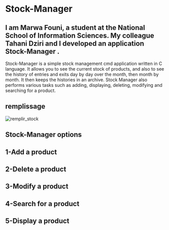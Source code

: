 # Stock-Manager
## I am Marwa Founi, a student at the National School of Information Sciences. My colleague Tahani Dziri and I developed an application Stock-Manager .
Stock-Manager is a simple stock management cmd application written in C language.
It allows you to see the current stock of products, and also to see the history of entries and exits
day by day over the month, then month by month. It then keeps the histories in an archive.
Stock Manager also performs various tasks such as adding, displaying, deleting, modifying and searching for a product.
## remplissage
![remplir_stock](https://user-images.githubusercontent.com/119509865/210103585-53e35316-92ba-4960-a031-73653d4e0327.png)
## Stock-Manager options
## 1-Add a product
## 2-Delete a product
## 3-Modify a product
## 4-Search for a product
## 5-Display a product
## 


